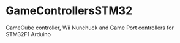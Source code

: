# GameControllersSTM32
GameCube controller, Wii Nunchuck and Game Port controllers for STM32F1 Arduino
